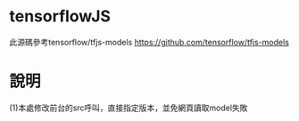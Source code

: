 # tensorflowJS
此源碼參考tensorflow/tfjs-models
https://github.com/tensorflow/tfjs-models


# 說明
(1)本處修改前台的src呼叫，直接指定版本，並免網頁讀取model失敗
<script src="https://cdn.jsdelivr.net/npm/@tensorflow/tfjs@0.9.0"> 
<script src="https://cdn.jsdelivr.net/npm/@tensorflow-models/coco-ssd@1.1.0">
 
(2)bbox屬性
const result = await model.detect(image);
....
....
此處result是辨識結果物件bbox，具備以下三個屬性~
[{
  bbox: [x, y, width, height],
  class: "cat",
  score: 0.8380282521247864
}]

(3)多個bbox
bbox輸出若有3個，result[i]的i會是0,1,2，分別代表三個bbox
result[0].bbox, .class, .score
result[1].bbox, .class, .score
result[1].bbox, .class, .score
